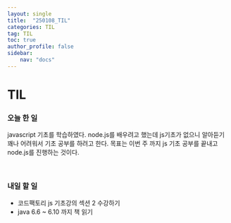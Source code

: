 ```yaml
---
layout: single
title:  "250108_TIL"
categories: TIL
tag: TIL
toc: true
author_profile: false
sidebar:
    nav: "docs"
---
```



# TIL

### 오늘 한 일

javascript 기초를 학습하였다. node.js를 배우려고 했는데 js기초가 없으니 알아듣기 꽤나 어려워서 기초 공부를 하려고 한다.
목표는 이번 주 까지 js 기초 공부를 끝내고 node.js를 진행하는 것이다.

<br/>

### 내일 할 일

- 코드팩토리 js 기초강의 섹션 2 수강하기
- java 6.6 ~ 6.10 까지 책 읽기
